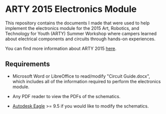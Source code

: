 # ARTY 2015 Electronics Module

This repository contains the documents I made that were used to help implement the electronics module for the 2015 Art, Robotics, and Technology for Youth (ARTY) Summer Workshop where campers learned about electrical components and circuits through hands-on experiences.

You can find more information about ARTY 2015 [here](http://www.buffalo.edu/ubnow/featured-stories.host.html/content/shared/university/news/news-center-releases/2015/07/019.detail.html).

## Requirements

- Microsoft Word or LibreOffice to read/modify "Circuit Guide.docx", which includes all of the information required to perform the electronics module.

- Any PDF reader to view the PDFs of the schematics.

- [Autodesk Eagle](https://www.autodesk.com/products/eagle/free-download) >= 9.5 if you would like to modify the schematics.
